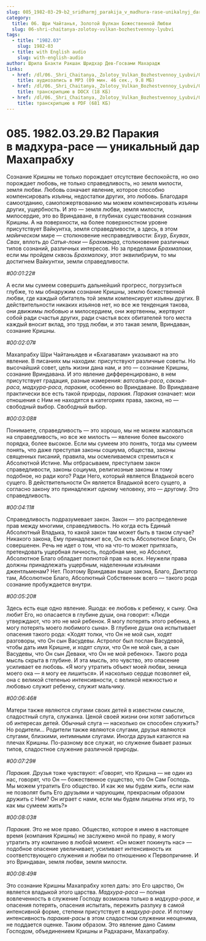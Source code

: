 ```yaml
---
slug: 085_1982-03-29-b2_sridharmj_parakija_v_madhura-rase-unikalnyj_dar_mahaprabhu
category:
  title: 06. Шри Чайтанья, Золотой Вулкан Божественной Любви
  slug: 06-shri-chaitanya-zolotoy-vulkan-bozhestvennoy-lyubvi
tags:
  - title: "1982.03"
    slug: 1982-03
  - title: with English audio
    slug: with-english-audio
author: Шрила Бхакти Ракшак Шридхар Дев-Госвами Махарадж
links:
  - href: /dl/06._Shri_Chaitanya,_Zolotoy_Vulkan_Bozhestvennoy_Lyubvi/085_1982.03.29.B2_SridharMj_Parakija_v_madhura-rase--unikalnyj_dar_Mahaprabhu.mp3
    title: аудиозапись в MP3 (09 мин. 46 сек., 9.8 МБ)
  - href: /dl/06._Shri_Chaitanya,_Zolotoy_Vulkan_Bozhestvennoy_Lyubvi/085_1982.03.29.B2_SridharMj_Parakija_v_madhura-rase--unikalnyj_dar_Mahaprabhu.docx
    title: транскрипцию в DOCX (18 КБ)
  - href: /dl/06._Shri_Chaitanya,_Zolotoy_Vulkan_Bozhestvennoy_Lyubvi/085_1982.03.29.B2_SridharMj_Parakija_v_madhura-rase--unikalnyj_dar_Mahaprabhu.pdf
    title: транскрипцию в PDF (681 КБ)
---
```


# 085. 1982.03.29.B2 Паракия в мадхура-расе — уникальный дар Махапрабху

Сознание Кришны не только порождает отсутствие беспокойств, но оно порождает любовь, не только справедливость, но земля милости, земля любви. Любовь означает явление, которое способно компенсировать изъяны, недостатки других, это любовь. Благодаря самоотданию, самопожертвованию мы можем компенсировать изъяны других, ущербность. И это — земля любви, земля милости, милосердие, это во Вриндаване, в глубинах существования сознания Кришны. А на поверхности, на более поверхностном уровне присутствует Вайкунтха, земля справедливости, а здесь, в этом *майическом* мире — столкновение несправедливости: *Бхур*, *Бхувах*, *Свах*, вплоть до *Сатья-локи* — *Брахманда*, столкновение различных типов сознаний, различных интересов. Но за пределами *Брахмалоки*, если мы пройдем сквозь *Брахмалоку*, этот эквилибриум, то мы достигнем Вайкунтхи, земли справедливости.

*#00:01:22#*

А если мы сумеем совершить дальнейший прогресс, погрузиться глубже, то мы обнаружим сознание Кришны, землю божественной любви, где каждый обитатель той земли компенсирует изъяны других. В действительности никаких изъянов нет, но все же тенденция такова, они движимы любовью и милосердием, они жертвенны, жертвуют собой ради счастья других, ради счастья всех обитателей того места каждый вносит вклад, это труд любви, и это такая земля, Вриндаван, сознание Кришны.

*#00:02:07#*

Махапрабху Шри Чайтаньядев и «Бхагаватам» указывают на это явление. В писаниях мы находим: присутствуют различные советы. Но высочайший совет, цель жизни дана нам, и это — сознание Кришны, сознание Вриндавана. И это явление дифференцировано, в нем присутствует градация, разные измерения: *ватсалья-раса*, *сакхья-раса*, *мадхура-раса*, *паракия*, особенно во Вриндаване. Во Вриндаване практически все есть такой природы, *паракия*. *Паракия* означает: мои отношения с Ним не находятся в категориях права, закона, но — свободный выбор. Свободный выбор.

*#00:03:08#*

Понимаете, справедливость — это хорошо, мы не можем жаловаться на справедливость, но все же милость — явление более высокого порядка, более высокое. Если мы сумеем это понять, тогда мы сумеем понять, что даже преступая законы социума, общества, законы священных писаний, правила, мы осмеливаемся стремиться к Абсолютной Истине. Мы отбрасываем, преступаем закон справедливости, законы социума, религиозные законы и тому подобное, но ради кого? Ради Него, который является Владыкой всего сущего. В действительности Он является Владыкой всего сущего, а согласно закону это принадлежит одному человеку, это — другому. Это справедливость.

*#00:04:11#*

Справедливость подразумевает закон. Закон — это распределение прав между многими, справедливость. Но когда есть Единый Абсолютный Владыка, то какой закон там может быть в таком случае? Никакого закона, Ему принадлежит все, Он есть Абсолютное Благо, Он совершенен. Речь не идет о том, что на что-то может притязать, претендовать ущербная личность, подобная мне, но Абсолют, Абсолютное Благо обладает полнотой прав на всех. Неужели права должны принадлежать ущербным, наделенным изъянами джентльменам? Нет. Поэтому Вриндаван выше закона, Благо, Диктатор там, Абсолютное Благо, Абсолютный Собственник всего — такого рода сознание пробуждается внутри.

*#00:05:20#*

Здесь есть еще одно явление. Яшода: ее любовь к ребенку, к сыну. Она любит Его, но опасается в глубине души, она говорит: «Люди утверждают, что это не мой ребенок. Я могу потерять этого ребенка, я могу потерять моего любимого сына». В глубине души она испытывает опасения такого рода: «Ходят толки, что Он не мой сын, ходят разговоры, что Он сын Васудевы. Астролог был послан Васудевой, чтобы дать имя Кришне, и ходят слухи, что Он не мой сын, а сын Васудевы, что Он сын Деваки, что Он не мой ребенок». Такого рода мысль скрыта в глубине. И эта мысль, это чувство, это опасение усиливает ее любовь. «Я могу утратить объект моей любви, зеница моего ока — я могу ее лишиться». И насколько сердце позволяет ей, она с великой степенью интенсивности, с великой нежностью и любовью служит ребенку, служит мальчику.

*#00:06:46#*

Матери также являются слугами своих детей в известном смысле, сладостный слуга, служанка. Ценой своей жизни они хотят заботиться об интересах детей. Обычный слуга — насколько он способен служить? Но родители… Родители также являются слугами, друзья являются слугами, близкими, интимными слугами. Иногда друзья катаются на плечах Кришны. По-разному все служат, но служение бывает разных типов, сладостное служение различной природы.

*#00:07:29#*

*Паракия*. Друзья тоже чувствуют: «Говорят, что Кришна — не один из нас, говорят, что Он — божественное существо, что Он Сам Господь. Мы можем утратить Его общество. И как же мы будем жить, если нам не позволят быть Его друзьями и чарующим, прекрасным образом дружить с Ним? Он играет с нами, если мы будем лишены этих игр, то как мы сумеем жить?»

*#00:08:03#*

*Паракия*. Это не мое право. Общество, которое я имею в настоящее время (компания Кришны) не заслужено мной по праву, я могу утратить эту компанию в любой момент. «Он может покинуть нас» — подобное опасение увеличивает, усиливает интенсивность их соответствующего служения и любви по отношению к Первопричине. И это Вриндаван, земля любви, земля милости.

*#00:08:49#*

Это сознание Кришны Махапрабху хотел дать: это Его царство, Он является владыкой этого царства. *Мадхура-раса* — полная вовлеченность в служение Господу возможна только в *мадхура-расе*, и опасения потерять, опасения испытать, пережить разлуку в самой интенсивной форме, степени присутствует в *мадхура-расе*. И потому интенсивность *паракия-расы* в этом сладостном служении неоценима, не поддается оценке. Таким образом. Это явление дано Самим Господом, объединением Кришны и Радхарани, Махапрабху.

